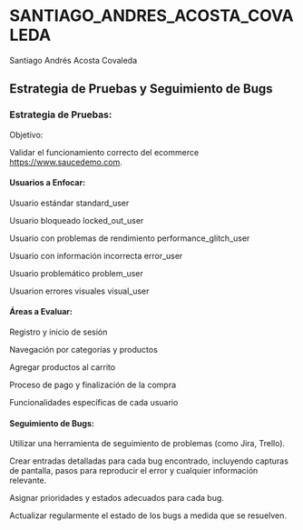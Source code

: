 # SANTIAGO_ANDRES_ACOSTA_COVALEDA
Santiago Andrés Acosta Covaleda

## Estrategia de Pruebas y Seguimiento de Bugs
### Estrategia de Pruebas:
Objetivo: 

Validar el funcionamiento correcto del ecommerce https://www.saucedemo.com.

#### Usuarios a Enfocar:

Usuario estándar standard_user

Usuario bloqueado locked_out_user

Usuario con problemas de rendimiento performance_glitch_user

Usuario con información incorrecta error_user

Usuario problemático problem_user

Usuarion errores visuales visual_user

#### Áreas a Evaluar:

Registro y inicio de sesión

Navegación por categorías y productos

Agregar productos al carrito

Proceso de pago y finalización de la compra

Funcionalidades específicas de cada usuario

#### Seguimiento de Bugs:

Utilizar una herramienta de seguimiento de problemas (como Jira, Trello).

Crear entradas detalladas para cada bug encontrado, incluyendo capturas de pantalla, pasos para reproducir el error y cualquier información relevante.

Asignar prioridades y estados adecuados para cada bug.

Actualizar regularmente el estado de los bugs a medida que se resuelven.